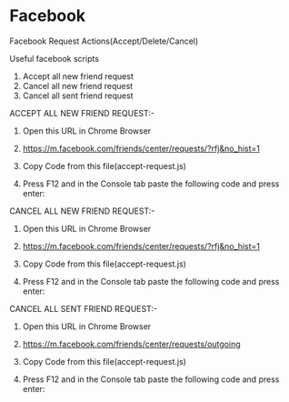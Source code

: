 # Facebook
Facebook Request Actions(Accept/Delete/Cancel)

Useful facebook scripts

1. Accept all new friend request 
2. Cancel all new friend request 
2. Cancel all sent friend request 


ACCEPT ALL NEW FRIEND REQUEST:-
 1. Open this URL in Chrome Browser
  
  2. https://m.facebook.com/friends/center/requests/?rfj&no_hist=1
  
  3. Copy Code from this file(accept-request.js)
  
  4. Press F12 and in the Console tab paste the following code and press enter:
  
  
CANCEL ALL NEW FRIEND REQUEST:-
 1. Open this URL in Chrome Browser
  
  2. https://m.facebook.com/friends/center/requests/?rfj&no_hist=1
  
  3. Copy Code from this file(accept-request.js)
  
  4. Press F12 and in the Console tab paste the following code and press enter:
  
  
  
CANCEL ALL SENT FRIEND REQUEST:-
 1. Open this URL in Chrome Browser
  
  2. https://m.facebook.com/friends/center/requests/outgoing
  
  3. Copy Code from this file(accept-request.js)
  
  4. Press F12 and in the Console tab paste the following code and press enter:
  
